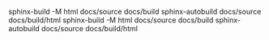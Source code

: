 sphinx-build -M html docs/source docs/build
sphinx-autobuild docs/source docs/build/html
sphinx-build -M html docs/source docs/build
sphinx-autobuild docs/source docs/build/html
